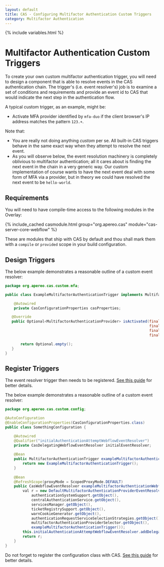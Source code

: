 ```yaml
---
layout: default
title: CAS - Configuring Multifactor Authentication Custom Triggers
category: Multifactor Authentication
---
```


{% include variables.html %}

# Multifactor Authentication Custom Triggers

To create your own custom multifactor authentication trigger, you will need to design a component that is able to resolve events in the CAS authentication chain. The trigger's (i.e. event resolver's) job is to examine a set of conditions and requirements and provide an event id to CAS that would indicate the next step in the authentication flow.

A typical custom trigger, as an example, might be:

- Activate MFA provider identified by `mfa-duo` if the client browser's IP address matches the pattern `123.+`.

Note that:

- You are really not doing anything *custom* per se. All built-in CAS triggers behave in the same exact way when they attempt to resolve the next event.
- As you will observe below, the event resolution machinery is completely oblivious to multifactor authentication; all it cares about is finding the next event in the chain in a very generic way. Our custom implementation of course wants to have the next event deal with some form of MFA via a provider, but in theory we could have resolved the next event to be `hello-world`.

## Requirements

You will need to have compile-time access to the following modules in the Overlay:

{% include_cached casmodule.html group="org.apereo.cas" module="cas-server-core-webflow" %}

These are modules that ship with CAS by default and thou shall mark them with a `compile` or `provided` scope in your build configuration.

## Design Triggers

The below example demonstrates a reasonable outline of a custom event resolver:

```java
package org.apereo.cas.custom.mfa;

public class ExampleMultifactorAuthenticationTrigger implements MultifactorAuthenticationTrigger {

    @Autowired
    private CasConfigurationProperties casProperties;

   @Override
   public Optional<MultifactorAuthenticationProvider> isActivated(final Authentication authentication,
                                                                  final RegisteredService registeredService,
                                                                  final HttpServletRequest httpServletRequest,
                                                                  final Service service) {

       return Optional.empty();
   }
}
```

## Register Triggers

The event resolver trigger then needs to be registered. [See this guide](../configuration/Configuration-Management-Extensions.html) for better details.

The below example demonstrates a reasonable outline of a custom event resolver:

```java
package org.apereo.cas.custom.config;

@AutoConfiguration
@EnableConfigurationProperties(CasConfigurationProperties.class)
public class SomethingConfiguration {

    @Autowired
    @Qualifier("initialAuthenticationAttemptWebflowEventResolver")
    private CasDelegatingWebflowEventResolver initialEventResolver;
    
    @Bean
    public MultifactorAuthenticationTrigger exampleMultifactorAuthenticationTrigger() {
        return new ExampleMultifactorAuthenticationTrigger();
    }
    
    @Bean
    @RefreshScope(proxyMode = ScopedProxyMode.DEFAULT)
    public CasWebflowEventResolver exampleMultifactorAuthenticationWebflowEventResolver() {
        val r = new DefaultMultifactorAuthenticationProviderEventResolver(
            authenticationSystemSupport.getObject(),
            centralAuthenticationService.getObject(),
            servicesManager.getObject(),
            ticketRegistrySupport.getObject(),
            warnCookieGenerator.getObject(),
            authenticationRequestServiceSelectionStrategies.getObject(),
            multifactorAuthenticationProviderSelector.getObject(),
            exampleMultifactorAuthenticationTrigger());
        this.initialAuthenticationAttemptWebflowEventResolver.addDelegate(r);
        return r;
    }
}
```

Do not forget to register the configuration class with CAS. [See this guide](../configuration/Configuration-Management-Extensions.html) for better details.
